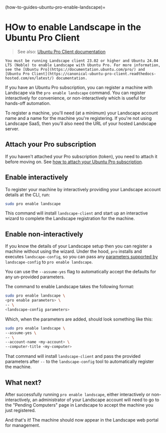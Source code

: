 (how-to-guides-ubuntu-pro-enable-landscape)=
# HOw to enable Landscape in the Ubuntu Pro Client

> See also: [Ubuntu Pro Client documentation](https://canonical-ubuntu-pro-client.readthedocs-hosted.com/en/latest/)

```{note}
You must be running Landscape client 23.02 or higher and Ubuntu 24.04 LTS (Noble) to enable Landscape with Ubuntu Pro. For more information, see the [Ubuntu Pro](https://documentation.ubuntu.com/pro/) and [Ubuntu Pro Client](https://canonical-ubuntu-pro-client.readthedocs-hosted.com/en/latest/) documentation.
```

If you have an Ubuntu Pro subscription, you can register a machine with Landscape via the `pro enable landscape` command. You can register interactively for convenience, or non-interactively which is useful for hands-off automation.

To register a machine, you'll need (at a minimum) your Landscape account name and a name for the machine you're registering. If you're not using Landscape SaaS, then you'll also need the URL of your hosted Landscape server.

## Attach your Pro subscription

If you haven't attached your Pro subscription (token), you need to attach it before moving on. See [how to attach your Ubuntu Pro subscription](/how-to-guides/ubuntu-pro/attach-ubuntu-pro).

## Enable interactively

To register your machine by interactively providing your Landscape account details at the CLI, run:

```bash
sudo pro enable landscape
```

This command will install `landscape-client` and start up an interactive wizard to complete the Landscape registration for the machine.

## Enable non-interactively

If you know the details of your Landscape setup then you can register a machine without using the wizard. Under the hood, ``pro`` installs and executes `landscape-config`, so you can pass any [parameters supported by](https://manpages.ubuntu.com/manpages/noble/en/man1/landscape-config.1.html) `landscape-config` to `pro enable landscape`.

You can use the `--assume-yes` flag to automatically accept the defaults for any un-provided parameters.

The command to enable Landscape takes the following format:

```bash
sudo pro enable landscape \
<pro enable parameters> \
-- \
<landscape-config parameters>
```

Which, when the parameters are added, should look something like this:

```bash
sudo pro enable landscape \
--assume-yes \
-- \
--account-name <my-account> \
--computer-title <my-computer>
```

That command will install `landscape-client` and pass the provided parameters after `--` to the `landscape-config` tool to automatically register the machine.

## What next?

After successfully running `pro enable landscape`, either interactively or non-interactively, an administrator of your Landscape account will need to go to the "Pending Computers" page in Landscape to accept the machine you just registered.

And that's it! The machine should now appear in the Landscape web portal for management.

